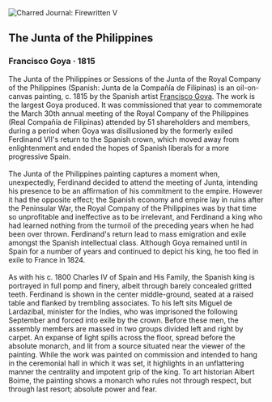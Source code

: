 <div class="artwork-of-the-day">
  <div class="container">
    <div class="img-wrapper">
      <img
        src="https://uploads1.wikiart.org/images/francisco-goya/the-junta-of-the-philippines-1815.jpg!Large.jpg"
        alt="Charred Journal: Firewritten V" />
    </div>
    <div class="artwork-detail">
      <div class="artwork-origin"> 
        <h2 class="artwork-name">The Junta of the Philippines</h2>
        <h3 class="artist">
          Francisco Goya
                    ·  1815
        </h3>
      </div>
      <p class="description">
        <span class="artwork-description-text ng-binding" ng-bind-html="viewModel.ArtworkOfTheDay.Description | unsafe">The Junta of the Philippines or Sessions of the Junta of the Royal Company of the Philippines (Spanish: Junta de la Compañía de Filipinas) is an oil-on-canvas painting, c. 1815 by the Spanish artist <a target="_blank" href="/en/francisco-goya">Francisco Goya</a>. The work is the largest Goya produced. It was commissioned that year to commemorate the March 30th annual meeting of the Royal Company of the Philippines (Real Compañía de Filipinas) attended by 51 shareholders and members, during a period when Goya was disillusioned by the formerly exiled Ferdinand VII's return to the Spanish crown, which moved away from enlightenment and ended the hopes of Spanish liberals for a more progressive Spain.
<br>
<br>The Junta of the Philippines painting captures a moment when, unexpectedly, Ferdinand decided to attend the meeting of Junta, intending his presence to be an affirmation of his commitment to the empire. However it had the opposite effect; the Spanish economy and empire lay in ruins after the Peninsular War, the Royal Company of the Philippines was by that time so unprofitable and ineffective as to be irrelevant, and Ferdinand a king who had learned nothing from the turmoil of the preceding years when he had been over thrown. Ferdinand's return lead to mass emigration and exile amongst the Spanish intellectual class. Although Goya remained until in Spain for a number of years and continued to depict his king, he too fled in exile to France in 1824.
<br>
<br>As with his c. 1800 Charles IV of Spain and His Family, the Spanish king is portrayed in full pomp and finery, albeit through barely concealed gritted teeth. Ferdinand is shown in the center middle-ground, seated at a raised table and flanked by trembling associates. To his left sits Miguel de Lardazibal, minister for the Indies, who was imprisoned the following September and forced into exile by the crown. Before these men, the assembly members are massed in two groups divided left and right by carpet. An expanse of light spills across the floor, spread before the absolute monarch, and lit from a source situated near the viewer of the painting. While the work was painted on commission and intended to hang in the ceremonial hall in which it was set, it highlights in an unflattering manner the centrality and impotent grip of the king. To art historian Albert Boime, the painting shows a monarch who rules not through respect, but through last resort; absolute power and fear.</span>
                        <div class="text-shadow-container" ng-show="showShadow" style=""></div>
      </p>
    </div>
  </div>

</div>
